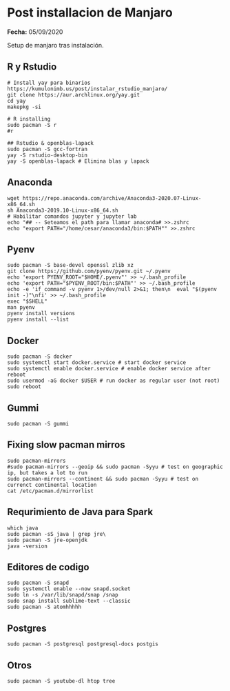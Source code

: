 # Post installacion de Manjaro

**Fecha:** 05/09/2020

Setup de manjaro tras instalación.

## R y Rstudio
```{bash}
# Install yay para binarios https://kumulonimb.us/post/instalar_rstudio_manjaro/
git clone https://aur.archlinux.org/yay.git
cd yay
makepkg -si

# R installing
sudo pacman -S r
#r

## Rstudio & openblas-lapack
sudo pacman -S gcc-fortran
yay -S rstudio-desktop-bin
yay -S openblas-lapack # Elimina blas y lapack
```

## Anaconda
```{bash}
wget https://repo.anaconda.com/archive/Anaconda3-2020.07-Linux-x86_64.sh
sh Anaconda3-2019.10-Linux-x86_64.sh
# Habilitar comandos jupyter y jupyter lab
echo "## -- Seteamos el path para llamar anaconda# >>.zshrc
echo "export PATH="/home/cesar/anaconda3/bin:$PATH"" >>.zshrc
```

## Pyenv
```{bash}
sudo pacman -S base-devel openssl zlib xz
git clone https://github.com/pyenv/pyenv.git ~/.pyenv
echo 'export PYENV_ROOT="$HOME/.pyenv"' >> ~/.bash_profile
echo 'export PATH="$PYENV_ROOT/bin:$PATH"' >> ~/.bash_profile
echo -e 'if command -v pyenv 1>/dev/null 2>&1; then\n  eval "$(pyenv init -)"\nfi' >> ~/.bash_profile
exec "$SHELL"
man pyenv
pyenv install versions
pyenv install --list
```
## Docker
```{bash}
sudo pacman -S docker
sudo systemctl start docker.service # start docker service
sudo systemctl enable docker.service # enable docker service after reboot
sudo usermod -aG docker $USER # run docker as regular user (not root)
sudo reboot
```
## Gummi
```{bash}
sudo pacman -S gummi
```

## Fixing slow pacman mirros

```{bash}
sudo pacman-mirrors
#sudo pacman-mirrors --geoip && sudo pacman -Syyu # test on geographic ip, but takes a lot to run
sudo pacman-mirrors --continent && sudo pacman -Syyu # test on currenct continental location
cat /etc/pacman.d/mirrorlist
```

## Requrimiento de Java para Spark

```{bash}
which java
sudo pacman -sS java | grep jre\
sudo pacman -S jre-openjdk
java -version
```

## Editores de codigo

```{bash}
sudo pacman -S snapd
sudo systemctl enable --now snapd.socket
sudo ln -s /var/lib/snapd/snap /snap
sudo snap install sublime-text --classic
sudo pacman -S atomhhhhh
```

## Postgres
```{bash}
sudo pacman -S postgresql postgresql-docs postgis  
```

## Otros
```{bash}
sudo pacman -S youtube-dl htop tree
```


```
